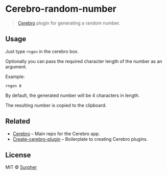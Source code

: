 # Cerebro-random-number

> [Cerebro](http://www.cerebroapp.com) plugin for generating a random number.

## Usage

 Just type ```rngen``` in the cerebro box.

 Optionally you can pass the required character length of the number as an argument.

 Example:

 ```
 rngen 8
 ```

 By default, the generated number will be 4 characters in length.

 The resulting number is copied to the clipboard.


## Related

* [Cerebro](http://github.com/KELiON/cerebro) – Main repo for the Cerebro app.
* [Create-cerebro-plugin](https://github.com/KELiON/create-cerebro-plugin) – Boilerplate to creating Cerebro plugins.

## License
MIT © [5urpher](https://github.com/5urpher)
